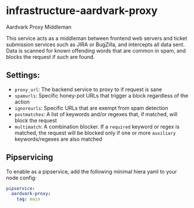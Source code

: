 # infrastructure-aardvark-proxy
Aardvark Proxy Middleman

This service acts as a middleman between frontend web servers and ticket submission services such as JIRA or BugZilla, and intercepts all data sent.
Data is scanned for known offending words that are common in spam, and blocks the request if such are found.

## Settings:

- `proxy_url`: The backend service to proxy to if request is sane
- `spamurls`: Specific honey-pot URLs that trigger a block regardless of the action
- `ignoreurls`: Specific URLs that are exempt from spam detection
- `postmatches`: A list of keywords and/or regexes that, if matched, will block the request
- `multimatch`: A combination blocker. If a `required` keyword or regex is matched, the request will be blocked only if one or more `auxiliary` keywords/regexes are also matched

## Pipservicing

To enable as a pipservice, add the following minimal hiera yaml to your node config:

~~~yaml
pipservice:
  aardvark-proxy:
    tag: main
~~~
